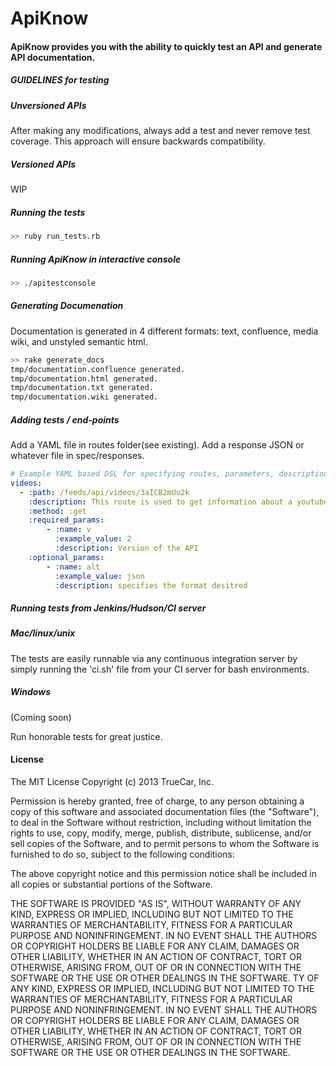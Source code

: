 # ApiKnow
#### ApiKnow provides you with the ability to quickly test an API and generate API documentation.

##### GUIDELINES for testing

##### Unversioned APIs
After making any modifications, always add a test and never remove test coverage.
This approach will ensure backwards compatibility.

##### Versioned APIs
WIP

##### Running the tests
```bash
>> ruby run_tests.rb
```
##### Running ApiKnow in interactive console
```bash
>> ./apitestconsole
```

##### Generating Documenation
Documentation is generated in 4 different formats: text, confluence, media wiki, and unstyled semantic html.

```bash
>> rake generate_docs
tmp/documentation.confluence generated.
tmp/documentation.html generated.
tmp/documentation.txt generated.
tmp/documentation.wiki generated.
```

##### Adding tests / end-points
Add a YAML file in routes folder(see existing). Add a response JSON or whatever file in spec/responses.

```yaml
# Example YAML based DSL for specifying routes, parameters, descriptions and test files
videos:
  - :path: /feeds/api/videos/3aICB2mUu2k
    :description: This route is used to get information about a youtube video details
    :method: :get
    :required_params:
        - :name: v
          :example_value: 2
          :description: Version of the API
    :optional_params:
        - :name: alt
          :example_value: json
          :description: specifies the format desitred
```

##### Running tests from Jenkins/Hudson/CI server
##### Mac/linux/unix
  The tests are easily runnable via any continuous integration server by simply running the 'ci.sh'
  file from your CI server for bash environments.

##### Windows
  (Coming soon)

Run honorable tests for great justice.

#### License

The MIT License Copyright (c) 2013 TrueCar, Inc.

Permission is hereby granted, free of charge, to any person obtaining a copy of this software and associated documentation files (the "Software"), to deal in the Software without restriction, including without limitation the rights to use, copy, modify, merge, publish, distribute, sublicense, and/or sell copies of the Software, and to permit persons to whom the Software is furnished to do so, subject to the following conditions:

The above copyright notice and this permission notice shall be included in all copies or substantial portions of the Software.

THE SOFTWARE IS PROVIDED "AS IS", WITHOUT WARRANTY OF ANY KIND, EXPRESS OR IMPLIED, INCLUDING BUT NOT LIMITED TO THE WARRANTIES OF MERCHANTABILITY, FITNESS FOR A PARTICULAR PURPOSE AND NONINFRINGEMENT. IN NO EVENT SHALL THE AUTHORS OR COPYRIGHT HOLDERS BE LIABLE FOR ANY CLAIM, DAMAGES OR OTHER LIABILITY, WHETHER IN AN ACTION OF CONTRACT, TORT OR OTHERWISE, ARISING FROM, OUT OF OR IN CONNECTION WITH THE SOFTWARE OR THE USE OR OTHER DEALINGS IN THE SOFTWARE.
TY OF ANY KIND, EXPRESS OR IMPLIED, INCLUDING BUT NOT LIMITED TO THE WARRANTIES OF MERCHANTABILITY, FITNESS FOR A PARTICULAR PURPOSE AND NONINFRINGEMENT. IN NO EVENT SHALL THE AUTHORS OR COPYRIGHT HOLDERS BE LIABLE FOR ANY CLAIM, DAMAGES OR OTHER LIABILITY, WHETHER IN AN ACTION OF CONTRACT, TORT OR OTHERWISE, ARISING FROM, OUT OF OR IN CONNECTION WITH THE SOFTWARE OR THE USE OR OTHER DEALINGS IN THE SOFTWARE.
